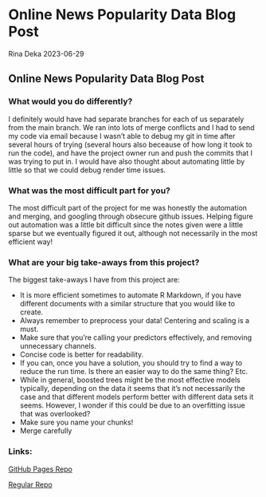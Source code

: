 Online News Popularity Data Blog Post
================
Rina Deka
2023-06-29

## Online News Popularity Data Blog Post

### What would you do differently?

I definitely would have had separate branches for each of us separately
from the main branch. We ran into lots of merge conflicts and I had to
send my code via email because I wasn’t able to debug my git in time
after several hours of trying (several hours also beceause of how long
it took to run the code), and have the project owner run and push the
commits that I was trying to put in. I would have also thought about
automating little by little so that we could debug render time issues.

### What was the most difficult part for you?

The most difficult part of the project for me was honestly the
automation and merging, and googling through obsecure github issues.
Helping figure out automation was a little bit difficult since the notes
given were a little sparse but we eventually figured it out, although
not necessarily in the most efficient way!

### What are your big take-aways from this project?

The biggest take-aways I have from this project are:

- It is more efficient sometimes to automate R Markdown, if you have
  different documents with a similar structure that you would like to
  create.
- Always remember to preprocess your data! Centering and scaling is a
  must.
- Make sure that you’re calling your predictors effectively, and
  removing unnecessary channels.
- Concise code is better for readability.
- If you can, once you have a solution, you should try to find a way to
  reduce the run time. Is there an easier way to do the same thing? Etc.
- While in general, boosted trees might be the most effective models
  typically, depending on the data it seems that it’s not necessarily
  the case and that different models perform better with different data
  sets it seems. However, I wonder if this could be due to an
  overfitting issue that was overlooked?
- Make sure you name your chunks!
- Merge carefully

### Links:

[GitHub Pages Repo](https://jessicaayers.github.io/Project-2)

[Regular Repo](https://github.com/jessicaayers/Project-2.git)
